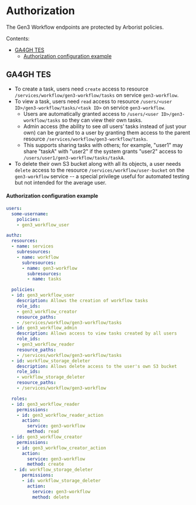 # Authorization

The Gen3 Workflow endpoints are protected by Arborist policies.

Contents:
- [GA4GH TES](#ga4gh-tes)
  - [Authorization configuration example](#authorization-configuration-example)

## GA4GH TES

- To create a task, users need `create` access to resource `/services/workflow/gen3-workflow/tasks` on service `gen3-workflow`.
- To view a task, users need `read` access to resource `/users/<user ID>/gen3-workflow/tasks/<task ID>` on service `gen3-workflow`.
  - Users are automatically granted access to `/users/<user ID>/gen3-workflow/tasks` so they can view their own tasks.
  - Admin access (the ability to see _all_ users’ tasks instead of just your own) can be granted to a user by granting them access to the parent resource `/services/workflow/gen3-workflow/tasks`.
  - This supports sharing tasks with others; for example, "user1" may share "taskA" with "user2" if the system grants "user2" access to `/users/user1/gen3-workflow/tasks/taskA`.
- To delete their own S3 bucket along with all its objects, a user needs `delete` access to the resource `/services/workflow/user-bucket` on the `gen3-workflow` service -- a special privilege useful for automated testing but not intended for the average user.

#### Authorization configuration example

```yaml
users:
  some-username:
    policies:
    - gen3_workflow_user

authz:
  resources:
  - name: services
    subresources:
    - name: workflow
      subresources:
      - name: gen3-workflow
        subresources:
        - name: tasks

  policies:
  - id: gen3_workflow_user
    description: Allows the creation of workflow tasks
    role_ids:
    - gen3_workflow_creator
    resource_paths:
    - /services/workflow/gen3-workflow/tasks
  - id: gen3_workflow_admin
    description: Allows access to view tasks created by all users
    role_ids:
    - gen3_workflow_reader
    resource_paths:
    - /services/workflow/gen3-workflow/tasks
  - id: workflow_storage_deleter
    description: Allows delete access to the user's own S3 bucket
    role_ids:
    - workflow_storage_deleter
    resource_paths:
    - /services/workflow/gen3-workflow

  roles:
  - id: gen3_workflow_reader
    permissions:
    - id: gen3_workflow_reader_action
      action:
        service: gen3-workflow
        method: read
  - id: gen3_workflow_creator
    permissions:
    - id: gen3_workflow_creator_action
      action:
        service: gen3-workflow
        method: create
   - id: workflow_storage_deleter
      permissions:
      - id: workflow_storage_deleter
        action:
          service: gen3-workflow
          method: delete
```
